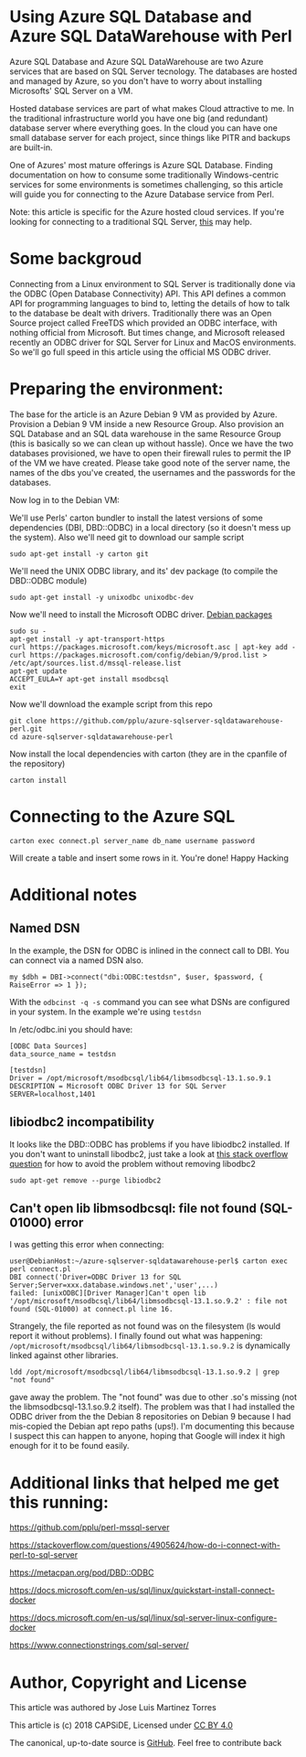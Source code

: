 # Using Azure SQL Database and Azure SQL DataWarehouse with Perl

Azure SQL Database and Azure SQL DataWarehouse are two Azure services that are
based on SQL Server tecnology. The databases are hosted and managed by Azure, 
so you don't have to worry about installing Microsofts' SQL Server on a VM.

Hosted database services are part of what makes Cloud attractive to me. In the
traditional infrastructure world you have one big (and redundant) database server
where everything goes. In the cloud you can have one small database server for each
project, since things like PITR and backups are built-in. 

One of Azures' most mature offerings is Azure SQL Database. Finding documentation
on how to consume some traditionally Windows-centric services for some environments
is sometimes challenging, so this article will guide you for connecting to the 
Azure Database service from Perl.

Note: this article is specific for the Azure hosted cloud services. If you're looking
for connecting to a traditional SQL Server, [this](https://github.com/pplu/perl-mssql-server)
may help.

# Some backgroud

Connecting from a Linux environment to SQL Server is traditionally done via the ODBC (Open
Database Connectivity) API. This API defines a common API for programming languages to bind
to, letting the details of how to talk to the database be dealt with drivers. Traditionally
there was an Open Source project called FreeTDS which provided an ODBC interface, with nothing
official from Microsoft. But times change, and Microsoft released recently an ODBC driver for SQL
Server for Linux and MacOS environments. So we'll go full speed in this article using the
official MS ODBC driver.

# Preparing the environment:

The base for the article is an Azure Debian 9 VM as provided by Azure. Provision a Debian 9
VM inside a new Resource Group. Also provision an SQL Database and an SQL data warehouse in
the same Resource Group (this is basically so we can clean up without hassle). Once we have
the two databases provisioned, we have to open their firewall rules to permit the IP of the
VM we have created. Please take good note of the server name, the names of the dbs you've created,
the usernames and the passwords for the databases.

Now log in to the Debian VM:

We'll use Perls' carton bundler to install the latest versions of some dependencies (DBI, DBD::ODBC) in a local directory (so it doesn't mess up the system). Also we'll need git to download our sample script
```
sudo apt-get install -y carton git 
```

We'll need the UNIX ODBC library, and its' dev package (to compile the DBD::ODBC module)
```
sudo apt-get install -y unixodbc unixodbc-dev
```

Now we'll need to install the Microsoft ODBC driver. [Debian packages](https://docs.microsoft.com/es-es/sql/connect/odbc/linux-mac/installing-the-microsoft-odbc-driver-for-sql-server)

```
sudo su -
apt-get install -y apt-transport-https
curl https://packages.microsoft.com/keys/microsoft.asc | apt-key add -
curl https://packages.microsoft.com/config/debian/9/prod.list > /etc/apt/sources.list.d/mssql-release.list
apt-get update
ACCEPT_EULA=Y apt-get install msodbcsql
exit
```

Now we'll download the example script from this repo
```
git clone https://github.com/pplu/azure-sqlserver-sqldatawarehouse-perl.git
cd azure-sqlserver-sqldatawarehouse-perl
```
Now install the local dependencies with carton (they are in the cpanfile of the repository)
```
carton install
```

# Connecting to the Azure SQL

```
carton exec connect.pl server_name db_name username password
```
Will create a table and insert some rows in it. You're done! Happy Hacking

# Additional notes

## Named DSN

In the example, the DSN for ODBC is inlined in the connect call to DBI. You can connect via a named DSN also.

```
my $dbh = DBI->connect("dbi:ODBC:testdsn", $user, $password, { RaiseError => 1 });
```

With the `odbcinst -q -s` command you can see what DSNs are configured in your system. In the example we're using `testdsn`

In /etc/odbc.ini you should have:

```
[ODBC Data Sources]
data_source_name = testdsn

[testdsn]
Driver = /opt/microsoft/msodbcsql/lib64/libmsodbcsql-13.1.so.9.1
DESCRIPTION = Microsoft ODBC Driver 13 for SQL Server
SERVER=localhost,1401
```

## libiodbc2 incompatibility
 
It looks like the DBD::ODBC has problems if you have libiodbc2 installed.
If you don't want to uninstall libodbc2, just take a look at 
[this stack overflow question](https://stackoverflow.com/questions/11354288/undefined-symbol-sqlallochandle-using-perl-on-ubuntu) for how to avoid the problem without removing libodbc2

```
sudo apt-get remove --purge libiodbc2
```

## Can't open lib libmsodbcsql: file not found (SQL-01000) error

I was getting this error when connecting:

```
user@DebianHost:~/azure-sqlserver-sqldatawarehouse-perl$ carton exec perl connect.pl
DBI connect('Driver=ODBC Driver 13 for SQL Server;Server=xxx.database.windows.net','user',...)
failed: [unixODBC][Driver Manager]Can't open lib '/opt/microsoft/msodbcsql/lib64/libmsodbcsql-13.1.so.9.2' : file not found (SQL-01000) at connect.pl line 16.
```

Strangely, the file reported as not found was on the filesystem (ls would report it without problems).
I finally found out what was happening: `/opt/microsoft/msodbcsql/lib64/libmsodbcsql-13.1.so.9.2` is 
dynamically linked against other libraries.

```
ldd /opt/microsoft/msodbcsql/lib64/libmsodbcsql-13.1.so.9.2 | grep "not found"
```

gave away the problem. The "not found" was due to other .so's missing (not the 
libmsodbcsql-13.1.so.9.2 itself). The problem was that I had installed the ODBC driver 
from the the Debian 8 repositories on Debian 9 because I had mis-copied the Debian 
apt repo paths (ups!). I'm documenting this because I suspect this can happen to anyone, 
hoping that Google will index it high enough for it to be found easily.

# Additional links that helped me get this running:

https://github.com/pplu/perl-mssql-server

https://stackoverflow.com/questions/4905624/how-do-i-connect-with-perl-to-sql-server

https://metacpan.org/pod/DBD::ODBC

https://docs.microsoft.com/en-us/sql/linux/quickstart-install-connect-docker

https://docs.microsoft.com/en-us/sql/linux/sql-server-linux-configure-docker

https://www.connectionstrings.com/sql-server/

# Author, Copyright and License

This article was authored by Jose Luis Martinez Torres

This article is (c) 2018 CAPSiDE, Licensed under [CC BY 4.0](https://creativecommons.org/licenses/by/4.0/)

The canonical, up-to-date source is [GitHub](https://github.com/pplu/azure-sqlserver-sqldatawarehouse-perl). Feel free to
contribute back

